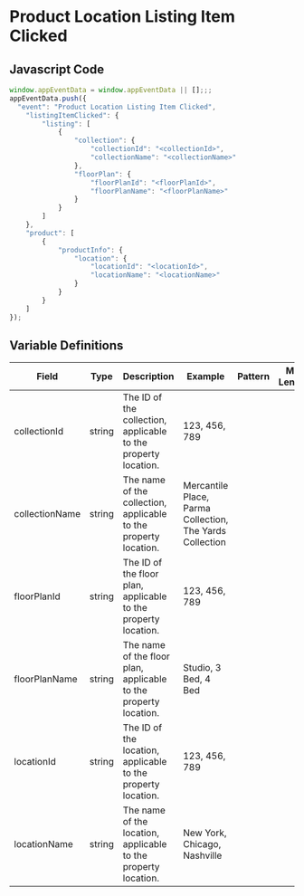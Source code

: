 # Product Location Listing Item Clicked

### 

## Javascript Code
```js
window.appEventData = window.appEventData || [];;;
appEventData.push({
  "event": "Product Location Listing Item Clicked",
    "listingItemClicked": {
        "listing": [
            {
                "collection": {
                    "collectionId": "<collectionId>",
                    "collectionName": "<collectionName>"
                },
                "floorPlan": {
                    "floorPlanId": "<floorPlanId>",
                    "floorPlanName": "<floorPlanName>"
                }
            }
        ]
    },
    "product": [
        {
            "productInfo": {
                "location": {
                    "locationId": "<locationId>",
                    "locationName": "<locationName>"
                }
            }
        }
    ]
});
```

## Variable Definitions

|Field|Type|Description|Example|Pattern|Min Length|Max Length|Minimum|Maximum|Multiple Of|
| --- | --- | --- | --- | --- | --- | --- | --- | --- | --- |
|collectionId|string|The ID of the collection, applicable to the property location.|123, 456, 789|||||||
|collectionName|string|The name of the collection, applicable to the property location.|Mercantile Place, Parma Collection, The Yards Collection|||||||
|floorPlanId|string|The ID of the floor plan, applicable to the property location.|123, 456, 789|||||||
|floorPlanName|string|The name of the floor plan, applicable to the property location.|Studio, 3 Bed, 4 Bed|||||||
|locationId|string|The ID of the location, applicable to the property location.|123, 456, 789|||||||
|locationName|string|The name of the location, applicable to the property location.|New York, Chicago, Nashville|||||||




